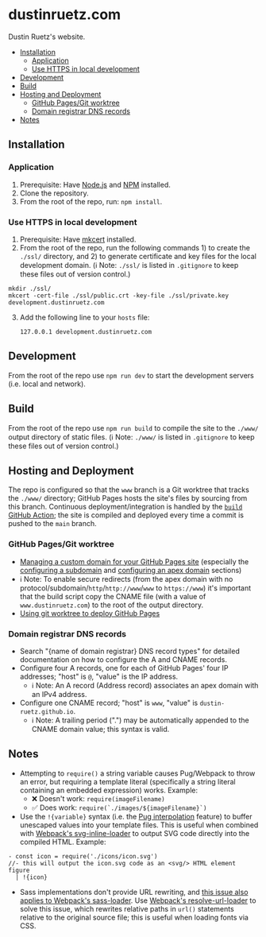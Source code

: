 # dustinruetz.com

Dustin Ruetz's website.

<!-- START doctoc generated TOC please keep comment here to allow auto update -->
<!-- DON'T EDIT THIS SECTION, INSTEAD RE-RUN doctoc TO UPDATE -->

- [Installation](#installation)
  - [Application](#application)
  - [Use HTTPS in local development](#use-https-in-local-development)
- [Development](#development)
- [Build](#build)
- [Hosting and Deployment](#hosting-and-deployment)
  - [GitHub Pages/Git worktree](#github-pagesgit-worktree)
  - [Domain registrar DNS records](#domain-registrar-dns-records)
- [Notes](#notes)

<!-- END doctoc generated TOC please keep comment here to allow auto update -->

## Installation

### Application

1. Prerequisite: Have [Node.js][nodejs] and [NPM][npm] installed.
1. Clone the repository.
1. From the root of the repo, run: `npm install`.

### Use HTTPS in local development

1. Prerequisite: Have [mkcert][mkcert] installed.
2. From the root of the repo, run the following commands 1) to create the `./ssl/` directory, and 2) to generate certificate and key files for the local development domain. (ℹ️ Note: `./ssl/` is listed in `.gitignore` to keep these files out of version control.)

```
mkdir ./ssl/
mkcert -cert-file ./ssl/public.crt -key-file ./ssl/private.key development.dustinruetz.com
```

3. Add the following line to your `hosts` file:
   ```
   127.0.0.1 development.dustinruetz.com
   ```

## Development

From the root of the repo use `npm run dev` to start the development servers (i.e. local and network).

## Build

From the root of the repo use `npm run build` to compile the site to the `./www/` output directory of static files. (ℹ️ Note: `./www/` is listed in `.gitignore` to keep these files out of version control.)

## Hosting and Deployment

The repo is configured so that the `www` branch is a Git worktree that tracks the `./www/` directory; GitHub Pages hosts the site's files by sourcing from this branch. Continuous deployment/integration is handled by the [`build` GitHub Action][ga-build]; the site is compiled and deployed every time a commit is pushed to the `main` branch.

### GitHub Pages/Git worktree

- [Managing a custom domain for your GitHub Pages site][ghp-custom-domain] (especially the [configuring a subdomain][ghp-configure-subdomain] and [configuring an apex domain][ghp-configure-apex-domain] sections)
- ℹ️ Note: To enable secure redirects (from the apex domain with no protocol/subdomain/`http`/`http://www`/`www` to `https://www`) it's important that the build script copy the CNAME file (with a value of `www.dustinruetz.com`) to the root of the output directory.
- [Using git worktree to deploy GitHub Pages][ghp-using-git-worktree]

### Domain registrar DNS records

- Search "{name of domain registrar} DNS record types" for detailed documentation on how to configure the A and CNAME records.
- Configure four A records, one for each of GitHub Pages' four IP addresses; "host" is `@`, "value" is the IP address.
  - ℹ️ Note: An A record (Address record) associates an apex domain with an IPv4 address.
- Configure one CNAME record; "host" is `www`, "value" is `dustin-ruetz.github.io`.
  - ℹ️ Note: A trailing period (".") may be automatically appended to the CNAME domain value; this syntax is valid.

## Notes

- Attempting to `require()` a string variable causes Pug/Webpack to throw an error, but requiring a template literal (specifically a string literal containing an embedded expression) works. Example:
  - ❌ Doesn't work: `require(imageFilename)`
  - ✅ Does work: `` require(`./images/${imageFilename}`) ``
- Use the `!{variable}` syntax (i.e. the [Pug interpolation][pug-interpolation] feature) to buffer unescaped values into your template files. This is useful when combined with [Webpack's svg-inline-loader][webpack-svg-inline-loader] to output SVG code directly into the compiled HTML. Example:

```pug
- const icon = require('./icons/icon.svg')
//- this will output the icon.svg code as an <svg/> HTML element
figure
  | !{icon}
```

- Sass implementations don't provide URL rewriting, and [this issue also applies to Webpack's sass-loader][webpack-sass-loader-url-problems]. Use [Webpack's resolve-url-loader][webpack-resolve-url-loader] to solve this issue, which rewrites relative paths in `url()` statements relative to the original source file; this is useful when loading fonts via CSS.

[ga-build]: /.github/workflows/build.yaml
[ghp-configure-apex-domain]: https://docs.github.com/en/github/working-with-github-pages/managing-a-custom-domain-for-your-github-pages-site/#configuring-an-apex-domain
[ghp-configure-subdomain]: https://docs.github.com/en/github/working-with-github-pages/managing-a-custom-domain-for-your-github-pages-site/#configuring-a-subdomain
[ghp-custom-domain]: https://docs.github.com/en/github/working-with-github-pages/managing-a-custom-domain-for-your-github-pages-site/
[ghp-using-git-worktree]: https://sangsoonam.github.io/2019/02/08/using-git-worktree-to-deploy-github-pages.html
[mkcert]: https://github.com/FiloSottile/mkcert/
[npm]: https://www.npmjs.com/get-npm/
[nodejs]: https://nodejs.org/en/download/
[pug-interpolation]: https://pugjs.org/language/interpolation.html
[webpack-resolve-url-loader]: https://github.com/bholloway/resolve-url-loader/
[webpack-sass-loader-url-problems]: https://webpack.js.org/loaders/sass-loader/#problems-with-url
[webpack-svg-inline-loader]: https://webpack.js.org/loaders/svg-inline-loader/

